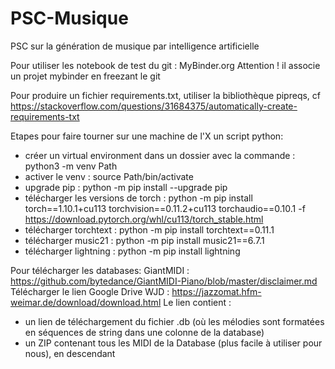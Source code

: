 # PSC-Musique
PSC sur la génération de musique par intelligence artificielle

Pour utiliser les notebook de test du git : MyBinder.org Attention ! il associe un projet mybinder en freezant le git

Pour produire un fichier requirements.txt, utiliser la bibliothèque pipreqs, cf https://stackoverflow.com/questions/31684375/automatically-create-requirements-txt


Etapes pour faire tourner sur une machine de l'X un script python:
- créer un virtual environment dans un dossier avec la commande : python3 -m venv Path
- activer le venv : source Path/bin/activate
- upgrade pip : python -m pip install --upgrade pip
- télécharger les versions de torch : python -m pip install torch==1.10.1+cu113 torchvision==0.11.2+cu113 torchaudio==0.10.1 -f https://download.pytorch.org/whl/cu113/torch_stable.html
- télécharger torchtext : python -m pip install torchtext==0.11.1
- télécharger music21 : python -m pip install music21==6.7.1
- télécharger lightning : python -m pip install lightning


Pour télécharger les databases:
GiantMIDI : https://github.com/bytedance/GiantMIDI-Piano/blob/master/disclaimer.md
Télécharger le lien Google Drive
WJD : https://jazzomat.hfm-weimar.de/download/download.html
Le lien contient : 
- un lien de téléchargement du fichier .db (où les mélodies sont formatées en séquences de string dans une colonne de la database)
- un ZIP contenant tous les MIDI de la Database (plus facile à utiliser pour nous), en descendant
